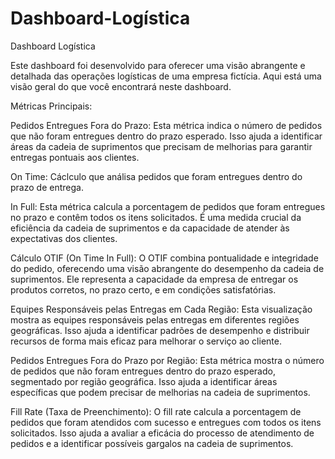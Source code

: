 # Dashboard-Logística
Dashboard Logística

Este dashboard foi desenvolvido para oferecer uma visão abrangente e detalhada das operações logísticas de uma empresa fictícia. Aqui está uma visão geral do que você encontrará neste dashboard.

Métricas Principais:

Pedidos Entregues Fora do Prazo: Esta métrica indica o número de pedidos que não foram entregues dentro do prazo esperado. Isso ajuda a identificar áreas da cadeia de suprimentos que precisam de melhorias para garantir entregas pontuais aos clientes.

On Time: Cáclculo que análisa pedidos que foram entregues dentro do prazo de entrega.

In Full: Esta métrica calcula a porcentagem de pedidos que foram entregues no prazo e contêm todos os itens solicitados. É uma medida crucial da eficiência da cadeia de suprimentos e da capacidade de atender às expectativas dos clientes.

Cálculo OTIF (On Time In Full): O OTIF combina pontualidade e integridade do pedido, oferecendo uma visão abrangente do desempenho da cadeia de suprimentos. Ele representa a capacidade da empresa de entregar os produtos corretos, no prazo certo, e em condições satisfatórias.

Equipes Responsáveis pelas Entregas em Cada Região: Esta visualização mostra as equipes responsáveis pelas entregas em diferentes regiões geográficas. Isso ajuda a identificar padrões de desempenho e distribuir recursos de forma mais eficaz para melhorar o serviço ao cliente.

Pedidos Entregues Fora do Prazo por Região: Esta métrica mostra o número de pedidos que não foram entregues dentro do prazo esperado, segmentado por região geográfica. Isso ajuda a identificar áreas específicas que podem precisar de melhorias na cadeia de suprimentos.

Fill Rate (Taxa de Preenchimento): O fill rate calcula a porcentagem de pedidos que foram atendidos com sucesso e entregues com todos os itens solicitados. Isso ajuda a avaliar a eficácia do processo de atendimento de pedidos e a identificar possíveis gargalos na cadeia de suprimentos.
